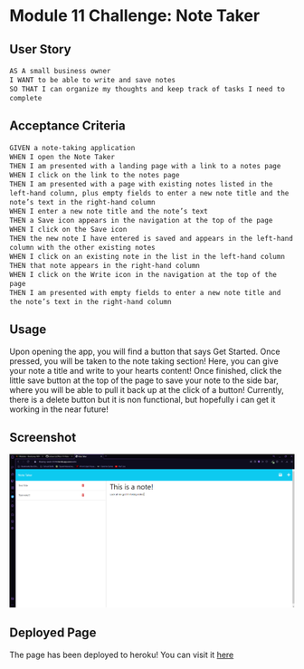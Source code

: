 # Module 11 Challenge: Note Taker

## User Story

```
AS A small business owner
I WANT to be able to write and save notes
SO THAT I can organize my thoughts and keep track of tasks I need to complete
```


## Acceptance Criteria

```
GIVEN a note-taking application
WHEN I open the Note Taker
THEN I am presented with a landing page with a link to a notes page
WHEN I click on the link to the notes page
THEN I am presented with a page with existing notes listed in the left-hand column, plus empty fields to enter a new note title and the note’s text in the right-hand column
WHEN I enter a new note title and the note’s text
THEN a Save icon appears in the navigation at the top of the page
WHEN I click on the Save icon
THEN the new note I have entered is saved and appears in the left-hand column with the other existing notes
WHEN I click on an existing note in the list in the left-hand column
THEN that note appears in the right-hand column
WHEN I click on the Write icon in the navigation at the top of the page
THEN I am presented with empty fields to enter a new note title and the note’s text in the right-hand column
```

## Usage

Upon opening the app, you will find a button that says Get Started. Once pressed, you will be taken to the note taking section! Here, you can give your note a title and write to your hearts content! Once finished, click the little save button at the top of the page to save your note to the side bar, where you will be able to pull it back up at the click of a button! Currently, there is a delete button but it is non functional, but hopefully i can get it working in the near future! 

## Screenshot

![Screenshot](./public/assets/images/screenshot.png)

## Deployed Page
The page has been deployed to heroku! You can visit it [here](https://thawing-sands-02596.herokuapp.com)

